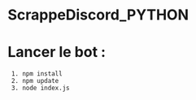 # ScrappeDiscord_PYTHON

# Lancer le bot :

     1. npm install
     2. npm update
     3. node index.js
